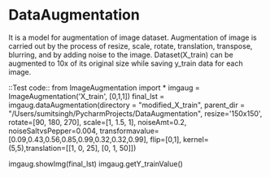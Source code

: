# DataAugmentation
It is a model for augmentation of image dataset. Augmentation of image is carried out by the process of resize, scale, rotate, translation, transpose, blurring, and by adding noise to the image. Dataset(X_train) can be augmented to 10x of its original size while saving y_train data for each image.

::Test code::
from ImageAugmentation import *
imgaug = ImageAugmentation('X_train', [0,1,1])
final_lst = imgaug.dataAugmentation(directory = "modified_X_train", parent_dir = "/Users/sumitsingh/PycharmProjects/DataAugmentation",
                          resize='150x150', rotate=[90, 180, 270], scale=[1, 1.5, 1], noiseAmt=0.2,
                          noiseSaltvsPepper=0.004, transformavalue=[0.09,0.43,0.56,0.85,0.99,0.32,0.32,0.99], flip=[0,1],
                          kernel=(5,5),translation=[[1, 0, 25], [0, 1, 50]])

imgaug.showImg(final_lst)
imgaug.getY_trainValue()
